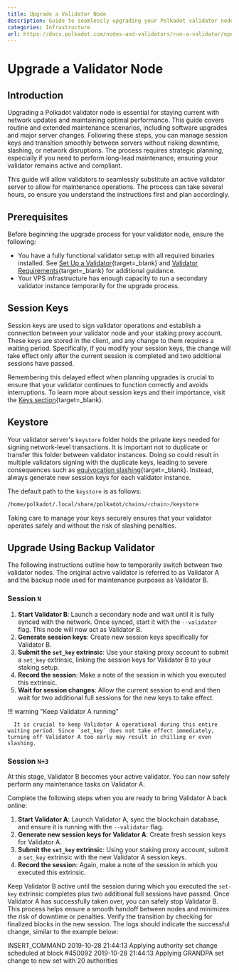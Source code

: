 ```yaml
---
title: Upgrade a Validator Node
description: Guide to seamlessly upgrading your Polkadot validator node, managing session keys, and executing server maintenance while avoiding downtime and slashing risks.
categories: Infrastructure
url: https://docs.polkadot.com/nodes-and-validators/run-a-validator/operational-tasks/upgrade-your-node/
---
```


# Upgrade a Validator Node

## Introduction

Upgrading a Polkadot validator node is essential for staying current with network updates and maintaining optimal performance. This guide covers routine and extended maintenance scenarios, including software upgrades and major server changes. Following these steps, you can manage session keys and transition smoothly between servers without risking downtime, slashing, or network disruptions. The process requires strategic planning, especially if you need to perform long-lead maintenance, ensuring your validator remains active and compliant.

This guide will allow validators to seamlessly substitute an active validator server to allow for maintenance operations. The process can take several hours, so ensure you understand the instructions first and plan accordingly.

## Prerequisites

Before beginning the upgrade process for your validator node, ensure the following:

- You have a fully functional validator setup with all required binaries installed. See [Set Up a Validator](/nodes-and-validators/run-a-validator/onboarding-and-offboarding/set-up-validator/){target=\_blank} and [Validator Requirements](/nodes-and-validators/run-a-validator/requirements/){target=\_blank} for additional guidance.
- Your VPS infrastructure has enough capacity to run a secondary validator instance temporarily for the upgrade process.

## Session Keys

Session keys are used to sign validator operations and establish a connection between your validator node and your staking proxy account. These keys are stored in the client, and any change to them requires a waiting period. Specifically, if you modify your session keys, the change will take effect only after the current session is completed and two additional sessions have passed.

Remembering this delayed effect when planning upgrades is crucial to ensure that your validator continues to function correctly and avoids interruptions. To learn more about session keys and their importance, visit the [Keys section](https://wiki.polkadot.com/learn/learn-cryptography/#keys){target=\_blank}.

## Keystore

Your validator server's `keystore` folder holds the private keys needed for signing network-level transactions. It is important not to duplicate or transfer this folder between validator instances. Doing so could result in multiple validators signing with the duplicate keys, leading to severe consequences such as [equivocation slashing](/nodes-and-validators/run-a-validator/staking-mechanics/offenses-and-slashes/#equivocation-slash){target=\_blank}. Instead, always generate new session keys for each validator instance.

The default path to the `keystore` is as follows:

```bash
/home/polkadot/.local/share/polkadot/chains/<chain>/keystore
```

Taking care to manage your keys securely ensures that your validator operates safely and without the risk of slashing penalties.

## Upgrade Using Backup Validator

The following instructions outline how to temporarily switch between two validator nodes. The original active validator is referred to as Validator A and the backup node used for maintenance purposes as Validator B.

### Session `N`

1. **Start Validator B**: Launch a secondary node and wait until it is fully synced with the network. Once synced, start it with the `--validator` flag. This node will now act as Validator B.
2. **Generate session keys**: Create new session keys specifically for Validator B.
3. **Submit the `set_key` extrinsic**: Use your staking proxy account to submit a `set_key` extrinsic, linking the session keys for Validator B to your staking setup.
4. **Record the session**: Make a note of the session in which you executed this extrinsic.
5. **Wait for session changes**: Allow the current session to end and then wait for two additional full sessions for the new keys to take effect.

!!! warning "Keep Validator A running"

      It is crucial to keep Validator A operational during this entire waiting period. Since `set_key` does not take effect immediately, turning off Validator A too early may result in chilling or even slashing.

### Session `N+3`

At this stage, Validator B becomes your active validator. You can now safely perform any maintenance tasks on Validator A.

Complete the following steps when you are ready to bring Validator A back online:

1. **Start Validator A**: Launch Validator A, sync the blockchain database, and ensure it is running with the `--validator` flag.
2. **Generate new session keys for Validator A**: Create fresh session keys for Validator A.
3. **Submit the `set_key` extrinsic**: Using your staking proxy account, submit a `set_key` extrinsic with the new Validator A session keys.
4. **Record the session**: Again, make a note of the session in which you executed this extrinsic.

Keep Validator B active until the session during which you executed the `set-key` extrinsic completes plus two additional full sessions have passed. Once Validator A has successfully taken over, you can safely stop Validator B. This process helps ensure a smooth handoff between nodes and minimizes the risk of downtime or penalties. Verify the transition by checking for finalized blocks in the new session. The logs should indicate the successful change, similar to the example below:

<div id="termynal" data-termynal>
  <span data-ty="input"><span class="file-path"></span>INSERT_COMMAND</span>
  <span data-ty>2019-10-28 21:44:13 Applying authority set change scheduled at block #450092</span>
  <span data-ty>2019-10-28 21:44:13 Applying GRANDPA set change to new set with 20 authorities</span>
  <span data-ty="input"><span class="file-path"></span></span>
</div>
